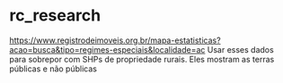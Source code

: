 # rc_research


https://www.registrodeimoveis.org.br/mapa-estatisticas?acao=busca&tipo=regimes-especiais&localidade=ac
Usar esses dados para sobrepor com SHPs de propriedade rurais. Eles mostram as terras públicas e não públicas
